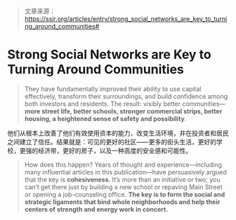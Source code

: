 > 文章来源：https://ssir.org/articles/entry/strong_social_networks_are_key_to_turning_around_communities#

# Strong Social Networks are Key to Turning Around Communities

> They have fundamentally improved their ability to use capital effectively, transform their surroundings, and build confidence among both investors and residents. The result: visibly better communities—**more street life, better schools, stronger commercial strips, better housing, a heightened sense of safety and possibility**.

他们从根本上改善了他们有效使用资本的能力，改变生活环境，并在投资者和居民之间建立了信任。结果就是：可见的更好的社区——更多的街头生活，更好的学校，更强的经济带，更好的房子，以及一种高度的安全感和可能性。

> How does this happen? Years of thought and experience—including many influential articles in this publication—have persuasively argued that the key is **cohesiveness**. It’s more than an initiative or two; you can’t get there just by building a new school or repaving Main Street or opening a job-counseling office. **The key is to form the social and strategic ligaments that bind whole neighborhoods and help their centers of strength and energy work in concert.**